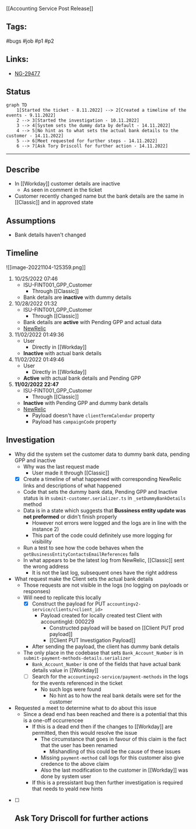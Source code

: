 [[Accounting Service Post Release]]

## Tags:
#bugs #job #p1 #p2

## Links:
- [NG-29477](https://globalization-partners.atlassian.net/browse/NG-29477)

## Status
```mermaid
graph TD
	1[Started the ticket - 8.11.2022] --> 2[Created a timeline of the events - 9.11.2022]
	2 --> 3[Started the investigation - 10.11.2022]
	3 --> 4[System sets the dummy data by default - 14.11.2022]
	4 --> 5[No hint as to what sets the actual bank details to the customer - 14.11.2022]
	5 --> 6[Meet requested for further steps - 14.11.2022]
	6 --> 7[Ask Tory Driscoll for further action - 14.11.2022]
```
---

## Describe
- In [[Workday]] customer details are inactive
	- As seen in comment in the ticket
- Customer recently changed name but the bank details are the same in [[Classic]] and in approved state

## Assumptions
- Bank details haven't changed

## Timeline
![[image-20221104-125359.png]]

1) 10/25/2022 07:46
	- ISU-FINT001_GPP_Customer
		- Through [[Classic]]
	- Bank details are **inactive** with dummy details
2) 10/28/2022 01:32
	- ISU-FINT001_GPP_Customer
		- Through [[Classic]]
	- Bank details are **active** with Pending GPP and actual data
	- [NewRelic](https://one.newrelic.com/logger?account=1747307&begin=1666917000000&end=1666917300000&state=ca348201-6b03-5383-b482-13ebcf90958b)
3) 11/02/2022 01:49:36
	- User
		- Directly in [[Workday]]
	- **Inactive** with actual bank details
4) 11/02/2022 01:49:46
	- User
		- Directly in [[Workday]]
	- **Active** with actual bank details and Pending GPP
5) **11/02/2022 22:47**
	- ISU-FINT001_GPP_Customer
		- Through [[Classic]]
	- **Inactive** with Pending GPP and dummy bank details
	- [NewRelic](https://one.newrelic.com/logger?account=1747307&begin=1667428800000&end=1667429340000&state=548bdc6d-35b5-3668-c350-0c0d4d108576)
		- Payload doesn't have `clientTermCalendar` property
		- Payload has `campaignCode` property

## Investigation
- Why did the system set the customer data to dummy bank data, pending GPP and inactive
	- Why was the last request made
		- User made it through [[Classic]]
	- [x] Create a timeline of what happened with corresponding NewRelic links and descriptions of what happened
	- Code that sets the dummy bank data, Pending GPP and Inactive status is in `submit-customer.serializer.ts` in `_setDummyBankDetails` method
	- Data is in a state which suggests that **Bussiness entity update was not preformed** or didn't finish properly
		- However not errors were logged and the logs are in line with the instance 2)
		- This part of the code could definitely use more logging for visibility
	- Run a test to see how the code behaves when the `getBusinessEntityContactsEmailReferences` fails
	- In what appears to be the latest log from NewRelic, [[Classic]] sent the wrong address
		- It is not the last log, subsequent ones have the right address
- What request make the Client sets the actual bank details
	- Those requests are not visible in the logs (no logging on payloads or responses)
	- Will need to replicate this locally
		- [x] Construct the payload for PUT `accountingv2-service/clients/<client_id>`
			- Payload created for locally created test Client with accountingId: 000229
				- Constructed payload will be based on [[Client PUT prod payload]]
				- [[Client PUT Investigation Payload]]
		- After sending the payload, the client has dummy bank details
	- The only place in the codebase that sets `Bank_Account_Number` is in `submit-payment-methods-details.serializer`
		- `Bank_Account_Number` is one of the fields that have actual bank details value in [[Workday]]
		- [ ] Search for the `accountingv2-service/payment-methods` in the logs for the events referenced in the ticket
			- No such logs were found
				- No hint as to how the real bank details were set for the customer
- Requested a meet to determine what to do about this issue
	- Since a dead end has been reached and there is a potential that this is a one-off occurrencee
		- If this is a dead end then if the changes to [[Workday]] are permitted, then this would resolve the issue
			- The circumstance that goes in favour of this claim is the fact that the user has been renamed
				- Mishandling of this could be the cause of these issues
			- Missing `payment-method` call logs for this customer also give credence to the above claim
			- Also the last modification to the customer in [[Workday]] was done by system user
		- If this is a pressistant bug then further investigation is required that needs to yeald new hints
- [ ] Ask Tory Driscoll for further actions
	- 